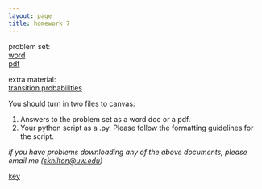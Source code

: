 ```yaml
---
layout: page
title: homework 7
---
```


problem set:    
[word](homework7.docx)  
[pdf](homework7.pdf)

extra material:   
[transition probabilities](transitions.txt)

You should turn in two files to canvas:   
1. Answers to the problem set as a word doc or a pdf.   
2. Your python script as a .py. Please follow the formatting guidelines for the script.   

*if you have problems downloading any of the above documents, please email me (skhilton@uw.edu)*

[key](homework7_answers_students.pdf)
